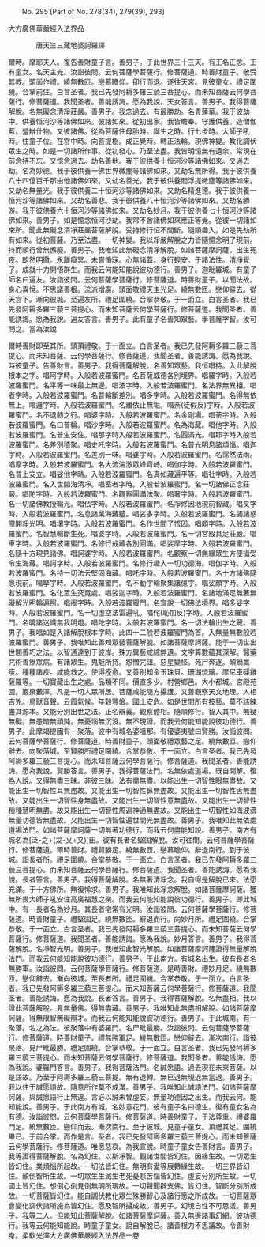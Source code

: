 ﻿　　No. 295 [Part of No. 278(34), 279(39), 293]

大方廣佛華嚴經入法界品

　　　　唐天竺三藏地婆訶羅譯


爾時。摩耶夫人。復告善財童子言。善男子。于此世界三十三天。有王名正念。王有童女。名天主光。汝詣彼問。云何菩薩學菩薩行。修菩薩道。時善財童子。敬受其教。頭面作禮。繞無數匝。戀慕瞻仰。卻行而退。遂往天宮。見彼童女。禮足圍繞。合掌前住。白言圣者。我已先發阿耨多羅三藐三菩提心。而未知菩薩云何學菩薩行。修菩薩道。我聞圣者。善能誘誨。愿為我說。天女答言。善男子。我得菩薩解脫。名無礙念清凈莊嚴。善男子。我念過去。有最勝劫。名青蓮華。我于彼劫中。供養恒河沙等諸佛如來。彼諸如來。從初出家。我皆瞻奉。守護供養。造僧伽藍。營辦什物。又彼諸佛。從為菩薩住母胎時。誕生之時。行七步時。大師子吼時。住童子位。在宮中時。向菩提樹。成正覺時。轉正法輪。現佛神變。教化調伏眾生之時。如是一切諸所作事。從初發心。乃至法盡。我皆明憶無有遺余。常現在前念持不忘。又憶念過去。劫名善地。我于彼供養十恒河沙等諸佛如來。又過去劫。名為妙德。我于彼供養一佛世界微塵等諸佛如來。又劫名無所得。我于彼供養八十四億百千那由他諸佛如來。又劫名善光。我于彼供養閻浮提微塵等諸佛如來。又劫名無量光。我于彼供養二十恒河沙等諸佛如來。又劫名精進德。我于彼供養一恒河沙等諸佛如來。又劫名善悲。我于彼供養八十恒河沙等諸佛如來。又劫名勝游。我于彼供養六十恒河沙等諸佛如來。又劫名妙月。我于彼供養七十恒河沙等諸佛如來。善男子。如是憶念恒河沙劫。我常不舍諸佛如來應正等覺。從彼一切諸如來所。聞此無礙念清凈莊嚴菩薩解脫。受持修行恒不間斷。隨順趣入。如是先劫所有如來。從初菩薩。乃至法盡。一切神變。我以凈嚴解脫之力皆隨憶念明了現前。持而順行曾無懈廢。善男子。我唯知此無礙念清凈解脫。如諸菩薩摩訶薩。出生死夜。朗然明徹。永離癡冥。未嘗惛寐。心無諸蓋。身行輕安。于諸法性。清凈覺了。成就十力開悟群生。而我云何能知能說彼功德行。善男子。迦毗羅城。有童子師名曰遍友。汝詣彼問。云何菩薩學菩薩行。修菩薩道。時善財童子。以聞法故。身心喜悅。不思議善根。流派增廣。頭面敬禮天主光足。繞無數匝。戀仰辭去。從天宮下。漸向彼城。至遍友所。禮足圍繞。合掌恭敬。于一面立。白言圣者。我已先發阿耨多羅三藐三菩提心。而未知菩薩云何學菩薩行。修菩薩道。我聞圣者。善能誘誨。愿為我說。遍友答言。善男子。此有童子名善知眾藝。學菩薩字智。汝可問之。當為汝說

爾時善財即至其所。頭頂禮敬。于一面立。白言圣者。我已先發阿耨多羅三藐三菩提心。而未知菩薩。云何學菩薩行。修菩薩道。我聞圣者。善能誘誨。愿為我說。時彼童子。告善財言。善男子。我得菩薩解脫。名善知眾藝。我恒唱持。入此解脫根本之字。唱阿字時。入般若波羅蜜門。名菩薩威德各別境界。唱羅字時。入般若波羅蜜門。名平等一味最上無邊。唱波字時。入般若波羅蜜門。名法界無異相。唱者字時。入般若波羅蜜門。名普輪斷差別。唱多字時。入般若波羅蜜門。名得無依無上。唱邏字時。入般若波羅蜜門。名離依止無垢。唱荼(徒假反)字時。入般若波羅蜜門。名不退轉之行。唱婆字時。入般若波羅蜜門。名金剛場。唱荼字時。入般若波羅蜜門。名曰普輪。唱沙字時。入般若波羅蜜門。名為海藏。唱他字時。入般若波羅蜜門。名普生安住。唱那字時入般若波羅蜜門。名圓滿光。唱耶字時入般若波羅蜜門。名差別積聚。唱史吒字時。入般若波羅蜜門。名普光明息諸煩惱。唱迦字時。入般若波羅蜜門。名差別一味。唱婆字時。入般若波羅蜜門。名霈然法雨。唱摩字時。入般若波羅蜜門。名大流湍激眾峰齊峙。唱伽字時。入般若波羅蜜門。名普上安立。唱娑他字時。入般若波羅蜜門。名真如藏遍平等。唱社字時。入般若波羅蜜門。名入世間海清凈。唱室者字時。入般若波羅蜜門。名一切諸佛正念莊嚴。唱陀字時。入般若波羅蜜門。名觀察圓滿法聚。唱奢字時。入般若波羅蜜門。名一切諸佛教授輪光。唱佉字時。入般若波羅蜜門。名凈修因地現前智藏。唱叉字時。入般若波羅蜜門。名息諸業海藏蘊。唱娑多字時。入般若波羅蜜門。名蠲諸惑障開凈光明。唱壤字時。入般若波羅蜜門。名作世間了悟因。唱頗字時。入般若波羅蜜門。名智慧輪斷生死。唱婆字時。入般若波羅蜜門。名一切宮殿具足莊嚴。唱車字時。入般若波羅蜜門。名修行戒藏各別圓滿。唱娑摩字時。入般若波羅蜜門。名隨十方現見諸佛。唱訶婆字時。入般若波羅蜜門。名觀察一切無緣眾生方便攝受令生海藏。唱訶字時。入般若波羅蜜門。名修行趣入一切功德海。唱伽字時。入般若波羅蜜門。名持一切法云堅固海藏。唱吒字時。入般若波羅蜜門。名十方諸佛隨愿現前。唱拏字時。入般若波羅蜜門。名不動字輪聚集諸億字。唱娑頗字時。入般若波羅蜜門。名化眾生究竟處。唱娑迦字時。入般若波羅蜜門。名諸地滿足無著無礙解光明輪遍照。唱阇字時。入般若波羅蜜門。名宣說一切佛法境界。唱多娑字時。入般若波羅蜜門。名一切虛空法雷遍吼。唱侘(恥加反)字時。入般若波羅蜜門。名曉諸迷識無我明燈。唱陀字時。入般若波羅蜜門。名一切法輪出生之藏。善男子。我唱如是入諸解脫根本字時。此四十二般若波羅蜜門為首。入無量無數般若波羅蜜門。善男子。我唯知此善知眾藝菩薩解脫。如諸菩薩摩訶薩。能于一切世出世間善巧之法。以智通達到于彼岸。殊方異藝咸綜無遺。文字算數蘊其深解。醫藥咒術善療眾病。有諸眾生。鬼魅所持。怨憎咒詛。惡星變怪。死尸奔逐。顛癇羸瘦。種種諸疾。咸能救之。使得痊愈。又善別知金玉珠貝。珊瑚琉璃。摩尼車磲雞薩羅等。一切寶藏出生之處。品類不同。價直多少。村營鄉邑。大小都城。宮殿苑園。巖泉藪澤。凡是一切人眾所居。菩薩咸能隨方攝護。又善觀察天文地理。人相吉兇。鳥獸音聲。云霞氣候。年榖豐儉。國土安危。如是世間所有技藝。莫不該練盡其源本。又能分別出世之法。正名辯義。觀察體相。隨順修行。智入其中。無疑無礙。無愚暗無頑鈍。無憂惱無沉沒。無不現證。而我云何能知能說彼功德行。善男子。此摩竭提國有一聚落。彼中有城名婆咀那。有優婆夷號曰賢勝。汝詣彼問。云何菩薩學菩薩行。修菩薩道。時善財童子。頭面敬禮眾藝之足。繞無數匝。戀仰辭去。向聚落城。至賢勝所禮足圍繞。合掌恭敬。于一面立。白言圣者。我已先發阿耨多羅三藐三菩提心。而未知菩薩云何學菩薩行。修菩薩道。我聞圣者。善能誘誨。愿為我說。賢勝答言。善男子。我得菩薩法門。名無依處道場。既自開解。復為人說。又得無盡三昧。非彼三昧。法有盡無盡。以能出生一切智性眼無盡故。又能出生一切智性耳無盡故。又能出生一切智性鼻無盡故。又能出生一切智性舌無盡故。又能出生一切智性身無盡故。又能出生一切智性意無盡故。又能出生一切智性種種慧明無盡。故又能出生一切智性周遍神通無盡故。又能出生一切智性如海波濤無量功德皆無盡故。又能出生一切智性遍世間光無盡故。善男子。我唯知此無依處道場法門。如諸菩薩摩訶薩一切無著功德行。而我云何盡能知說。善男子。南方有城名為[泛-之+(犮-乂+又)]田。彼有長者名堅固解脫。汝可往問。云何菩薩學菩薩行。修菩薩道。爾時善財。禮賢勝足。繞無數匝。戀慕瞻仰。辭退南行。到于彼城。詣長者所。禮足圍繞。合掌恭敬。于一面立。白言圣者。我已先發阿耨多羅三藐三菩提心。而未知菩薩云何學菩薩行。修菩薩道。我聞圣者。善能誘誨。愿為我說。長者答言。善男子。我得菩薩解脫。名無著清凈念。我自得是解脫已來。法愿充滿。于十方佛所。無復悕求。善男子。我唯知此凈念解脫。如諸菩薩摩訶薩。獲無所畏大師子吼安住高廣福慧之聚。而我云何能知能說彼功德行。善男子。即此城中。有一長者名為妙月。其長者宅常有光明。汝詣彼問。云何菩薩學菩薩行。修菩薩道。時善財童子。禮堅固足。繞無數匝。辭退而行。向妙月所。禮足圍繞。合掌恭敬。于一面立。白言圣者。我已先發阿耨多羅三藐三菩提心。而未知菩薩云何學菩薩行。修菩薩道。我聞圣者。善能誘誨。愿為我說。妙月答言。善男子。我得菩薩解脫。名凈智光明。善男子。我唯知此智光解脫。如諸菩薩摩訶薩證得無量解脫法門。而我云何能知能說彼功德行。善男子。于此南方。有城名出生。彼有長者名無勝軍。汝詣彼問。云何菩薩學菩薩行。修菩薩道。是時善財。禮妙月足。繞無數匝。戀仰辭去。漸向彼城。至長者所。禮足圍繞。合掌恭敬。于一面立。白言圣者。我已先發阿耨多羅三藐三菩提心。而未知菩薩云何學菩薩行。修菩薩道。我聞圣者。善能誘誨。愿為我說。長者答言。善男子。我得菩薩解脫。名無盡相。我以證此菩薩解脫。見無量佛。得無盡藏。善男子。我唯知此無盡相解脫。如諸菩薩摩訶薩。得無限智無礙辯才。而我云何能知能說彼功德行。善男子。于此城南。有一聚落。名之為法。彼聚落中有婆羅門。名尸毗最勝。汝詣彼問。云何菩薩學菩薩行。修菩薩道。時善財童子。禮無勝軍足。繞無數匝。戀仰辭去。漸次南行。詣彼聚落。見尸毗最勝。禮足圍繞。合掌恭敬。于一面立。白言圣者。我已先發阿耨多羅三藐三菩提心。而未知菩薩云何學菩薩行。修菩薩道。我聞圣者。善能誘誨。愿為我說。婆羅門答言。善男子。我得菩薩法門。名誠愿語。過去現在未來菩薩。以是語故。乃至于阿耨多羅三藐三菩提。無有退轉。無已退無現退無當退。善男子。我以住于誠愿語故。隨意所作莫不成滿。善男子。我唯知此誠語法門。如諸菩薩摩訶薩。與誠愿語行止無違。言必以誠未曾虛妄。無量功德因之出生。而我云何。能知能說。善男子。于此南方有城。名妙意花門。彼有童子名曰德生。復有童女名為有德。汝詣彼問。云何菩薩學菩薩行。修菩薩道。時善財童子。于法尊重。禮婆羅門足。繞無數匝。戀仰而去。漸次南行。至于彼城。見童子童女。頂禮其足。圍繞畢已。于前合掌。而作是言。圣者。我已先發阿耨多羅三藐三菩提心。而未知菩薩云何學菩薩行。修菩薩道。唯愿慈哀。為我宣說。時童子童女告善財言。善男子。我等證得菩薩解脫。名為幻住。以斯凈智。觀諸世間皆幻住。因緣生故。一切眾生皆幻住。業煩惱所起故。一切法皆幻住。無明有愛等展轉緣生故。一切三界皆幻住。顛倒智所生故。一切眾生生滅生老死憂悲苦惱皆幻住。虛妄分別所生故。一切國土皆幻住。想倒心倒見倒無明所現故。一切聲聞辟支佛。皆幻住。智斷分別所成故。一切菩薩皆幻住。能自調伏教化眾生殊勝智心及諸行愿之所成故。一切菩薩眾會變化調伏諸所施為皆幻住。愿及智所攝成故。善男子。幻境自性不可思議。善男子。我等二人。但能知此菩薩解脫。如諸菩薩摩訶薩。善入無邊諸事幻網。彼功德行。我等云何能知能說。時童子童女。說自解脫已。諸善根力不思議故。令善財身。柔軟光澤大方廣佛華嚴經入法界品一卷
